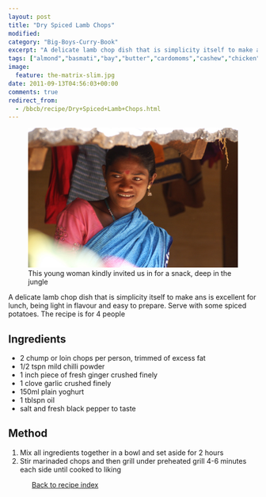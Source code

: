 ```yaml
---
layout: post
title: "Dry Spiced Lamb Chops"
modified:
category: "Big-Boys-Curry-Book"
excerpt: "A delicate lamb chop dish that is simplicity itself to make ans is excellent for"
tags: ["almond","basmati","bay","butter","cardomoms","cashew","chicken","cinnamon","cloves","cumin","ghee","lamb","mace","nuts","pepper","rice","saffron","turmeric"]
image:
  feature: the-matrix-slim.jpg
date: 2011-09-13T04:56:03+00:00
comments: true
redirect_from: 
  - /bbcb/recipe/Dry+Spiced+Lamb+Chops.html
---
```


<figure>
	<a href="/images/bbcb/pict1690.jpg" alt="Simlipal Reserve, Orissa, India" title="Simlipal Reserve, Orissa, India &#169; Ashley Kitson 12/09/2011"><img src="/images/bbcb/pict1690.jpg"/></a>
	<figcaption>This young woman kindly invited us in for a snack, deep in the jungle</figcaption>
</figure>

A delicate lamb chop dish that is simplicity itself to make ans is excellent for lunch, being light in flavour and easy to prepare.  Serve with some spiced potatoes. The recipe is for 4 people
        
## Ingredients
        
<ul><li>2 chump or loin chops per person, trimmed of excess fat</li><li>1/2 tspn mild chilli powder</li><li>1 inch piece of fresh ginger crushed finely</li><li>1 clove garlic crushed finely</li><li>150ml plain yoghurt</li><li>1 tblspn oil</li><li>salt and fresh black pepper to taste</li></ul>
        
## Method

<ol><li>Mix all ingredients together in a bowl and set aside for 2 hours</li><li>Stir marinaded chops and then grill under preheated grill 4-6 minutes each side until cooked to liking</li><ol>   

<a href="/bbcb">Back to recipe index</a>      